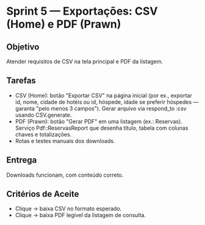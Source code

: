 # Sprint 5 — Exportações: CSV (Home) e PDF (Prawn)

## Objetivo
Atender requisitos de CSV na tela principal e PDF da listagem.

## Tarefas

- CSV (Home): botão "Exportar CSV" na página inicial (por ex., exportar id, nome, cidade de hotéis ou id, hóspede, idade se preferir hóspedes — garanta "pelo menos 3 campos"). Gerar arquivo via respond_to :csv usando CSV.generate.
- PDF (Prawn): botão "Gerar PDF" em uma listagem (ex.: Reservas). Serviço Pdf::ReservasReport que desenha título, tabela com colunas chaves e totalizações.
- Rotas e testes manuais dos downloads.

## Entrega
Downloads funcionam, com conteúdo correto.

## Critérios de Aceite

- Clique → baixa CSV no formato esperado.
- Clique → baixa PDF legível da listagem de consulta.